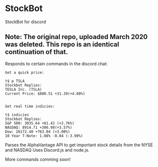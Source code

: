 # StockBot
 StockBot for discord
 
 **Note**: The original repo, uploaded March 2020 was deleted. This repo is an identical continuation of that.
 ---
 
 Responds to certain commands in the discord chat:
 
    Get a quick price:
 
    t$ p TSLA 
    Stockbot Replies:
    TESLA Inc. (TSLA)
    Current Price: $800.51 +31.39(+4.08%)
    
    
    Get real time indicies:
    
    t$ indicies
    Stockbot Replies:
    S&P 500: 3035.64 +81.42 (+2.76%)
    NASDAQ: 8914.71 +306.98(+3.57%)
    Dow: 26172.40 +763.04 (+3.00%)
    10 Year T-Note: 1.08% -0.04 (-3.90%)
      
    
 Parses the AlphaVantage API to get important stock details from the NYSE and NASDAQ
 Uses Discord.js and node.js.

More commands comming soon!

